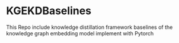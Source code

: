 # KGEKDBaselines

This Repo include knowledge distillation framework baselines of the knowledge graph embedding model implement with Pytorch

